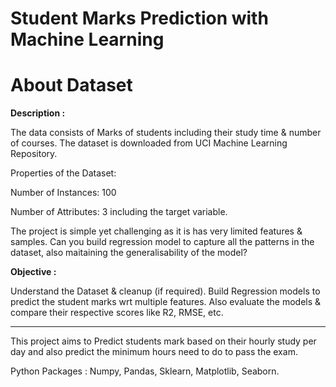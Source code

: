 # Student Marks Prediction with Machine Learning

# About Dataset

<b> Description : </b>

The data consists of Marks of students including their study time & number of courses. The dataset is downloaded from UCI Machine Learning Repository.

Properties of the Dataset:

Number of Instances: 100

Number of Attributes: 3 including the target variable.

The project is simple yet challenging as it is has very limited features & samples. Can you build regression model to capture all the patterns in the dataset, also maitaining the generalisability of the model?

<b> Objective : </b>

Understand the Dataset & cleanup (if required).
Build Regression models to predict the student marks wrt multiple features.
Also evaluate the models & compare their respective scores like R2, RMSE, etc.

***

This project aims to Predict students mark based on their hourly study per day and also predict the minimum hours need to do to pass the exam.

Python Packages : Numpy, Pandas, Sklearn, Matplotlib, Seaborn.
